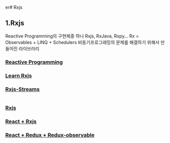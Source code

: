 er# Rxjs
## 1.Rxjs
Reactive Programming의 구현체중 하나 Rxjs, RxJava, Rxpy...
Rx = Observables + LINQ + Schedulers
비동기프로그래밍의 문제를 해결하기 위해서 만들어진 라이브러리
### [Reactive Programming](http://reactivex.io/documentation/ko/observable.html)
### [Learn Rxjs](www.learnrxjs.io)
### [Rxjs-Streams](https://dzone.com/refcardz/rxjs-streams)

#

### [Rxjs](https://github.com/namgunghyeon/rxjs-example)
### [React + Rxjs](http://blog.sapzil.org/2016/12/15/react-with-rx/)
### [React + Redux + Redux-observable](https://github.com/namgunghyeon/react-redux-rxjs)
